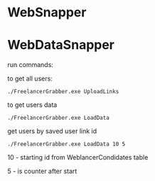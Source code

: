# WebSnapper
# WebDataSnapper


run commands:

to get all users:

```./FreelancerGrabber.exe UploadLinks```

to get users data

```./FreelancerGrabber.exe LoadData```

get users by saved user link id

```./FreelancerGrabber.exe LoadData 10 5```

10 - starting id from WeblancerCondidates table

5 - is counter after start